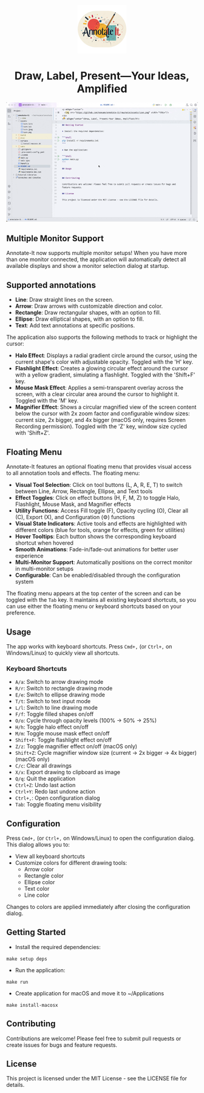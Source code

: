 <p style="text-align: center;">
  <img alt="Application Logo" src="https://github.com/namuan/annotate-it/raw/main/assets/icon.png" width="128px"/>
</p>
<h1 style="text-align: center;">Draw, Label, Present—Your Ideas, Amplified</h1>

![](assets/demo.gif)

## Multiple Monitor Support

Annotate-It now supports multiple monitor setups! When you have more than one monitor connected, the application will automatically detect all available displays and show a monitor selection dialog at startup.

## Supported annotations

* **Line**: Draw straight lines on the screen.
* **Arrow**: Draw arrows with customizable direction and color.
* **Rectangle**: Draw rectangular shapes, with an option to fill.
* **Ellipse**: Draw elliptical shapes, with an option to fill.
* **Text**: Add text annotations at specific positions.

The application also supports the following methods to track or highlight the cursor:

* **Halo Effect**: Displays a radial gradient circle around the cursor, using the current shape's color with adjustable opacity. Toggled with the 'H' key.
* **Flashlight Effect**: Creates a glowing circular effect around the cursor with a yellow gradient, simulating a flashlight. Toggled with the 'Shift+F' key.
* **Mouse Mask Effect**: Applies a semi-transparent overlay across the screen, with a clear circular area around the cursor to highlight it. Toggled with the 'M' key.
* **Magnifier Effect**: Shows a circular magnified view of the screen content below the cursor with 2x zoom factor and configurable window sizes: current size, 2x bigger, and 4x bigger (macOS only, requires Screen Recording permission). Toggled with the 'Z' key, window size cycled with 'Shift+Z'.

## Floating Menu

Annotate-It features an optional floating menu that provides visual access to all annotation tools and effects. The floating menu:

* **Visual Tool Selection**: Click on tool buttons (L, A, R, E, T) to switch between Line, Arrow, Rectangle, Ellipse, and Text tools
* **Effect Toggles**: Click on effect buttons (H, F, M, Z) to toggle Halo, Flashlight, Mouse Mask, and Magnifier effects
* **Utility Functions**: Access Fill toggle (F), Opacity cycling (O), Clear all (C), Export (X), and Configuration (⚙) functions
* **Visual State Indicators**: Active tools and effects are highlighted with different colors (blue for tools, orange for effects, green for utilities)
* **Hover Tooltips**: Each button shows the corresponding keyboard shortcut when hovered
* **Smooth Animations**: Fade-in/fade-out animations for better user experience
* **Multi-Monitor Support**: Automatically positions on the correct monitor in multi-monitor setups
* **Configurable**: Can be enabled/disabled through the configuration system

The floating menu appears at the top center of the screen and can be toggled with the `Tab` key. It maintains all existing keyboard shortcuts, so you can use either the floating menu or keyboard shortcuts based on your preference.

## Usage

The app works with keyboard shortcuts.
Press `Cmd+,` (or `Ctrl+,` on Windows/Linux) to quickly view all shortcuts.

### Keyboard Shortcuts

- `A/a`: Switch to arrow drawing mode
- `R/r`: Switch to rectangle drawing mode
- `E/e`: Switch to ellipse drawing mode
- `T/t`: Switch to text input mode
- `L/l`: Switch to line drawing mode
- `F/f`: Toggle filled shapes on/off
- `O/o`: Cycle through opacity levels (100% → 50% → 25%)
- `H/h`: Toggle halo effect on/off
- `M/m`: Toggle mouse mask effect on/off
- `Shift+F`: Toggle flashlight effect on/off
- `Z/z`: Toggle magnifier effect on/off (macOS only)
- `Shift+Z`: Cycle magnifier window size (current → 2x bigger → 4x bigger) (macOS only)
- `C/c`: Clear all drawings
- `X/x`: Export drawing to clipboard as image
- `Q/q`: Quit the application
- `Ctrl+Z`: Undo last action
- `Ctrl+Y`: Redo last undone action
- `Ctrl+,`: Open configuration dialog
- `Tab`: Toggle floating menu visibility

## Configuration

Press `Cmd+,` (or `Ctrl+,` on Windows/Linux) to open the configuration dialog. This dialog allows you to:

- View all keyboard shortcuts
- Customize colors for different drawing tools:
    - Arrow color
    - Rectangle color
    - Ellipse color
    - Text color
    - Line color

Changes to colors are applied immediately after closing the configuration dialog.

## Getting Started

* Install the required dependencies:

```shell
make setup deps
```

* Run the application:

```shell
make run
```

* Create application for macOS and move it to ~/Applications

```shell
make install-macosx
```

## Contributing

Contributions are welcome! Please feel free to submit pull requests or create issues for bugs and
feature requests.

## License

This project is licensed under the MIT License - see the LICENSE file for details.
